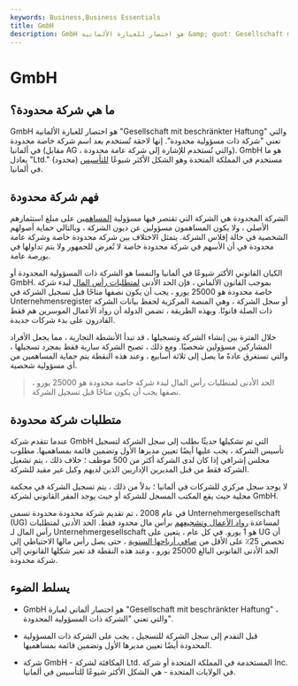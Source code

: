 ```yaml
---
keywords: Business,Business Essentials
title: GmbH
description: GmbH هو اختصار للعبارة الألمانية &amp; quot؛ Gesellschaft mit beschränkter Haftung &amp; quot؛ وهو ما يعني &amp; quot؛ شركة ذات مسؤولية محدودة. &amp; quot؛
---
```


# GmbH
## ما هي شركة محدودة؟

GmbH هو اختصار للعبارة الألمانية "Gesellschaft mit beschränkter Haftung" والتي تعني "شركة ذات مسؤولية محدودة". إنها لاحقة تُستخدم بعد اسم شركة خاصة محدودة في ألمانيا (مقابل AG ، والتي تُستخدم للإشارة إلى شركة عامة محدودة). GmbH هو ما يعادل "Ltd." (محدود) مستخدم في المملكة المتحدة وهو الشكل الأكثر شيوعًا [للتأسيس](/incorporate) في ألمانيا.

## فهم شركة محدودة

الشركة المحدودة هي الشركة التي تقتصر فيها مسؤولية [المساهمين](/shareholder) على مبلغ استثمارهم الأصلي ، ولا يكون المساهمون مسؤولين عن ديون الشركة ، وبالتالي حماية أصولهم الشخصية في حالة إفلاس الشركة. يتمثل الاختلاف بين شركة محدودة خاصة وشركة عامة محدودة في أن الأسهم في شركة محدودة خاصة لا تُعرض للجمهور ولا يتم تداولها في بورصة عامة.

الكيان القانوني الأكثر شيوعًا في ألمانيا والنمسا هو الشركة ذات المسؤولية المحدودة أو GmbH. بموجب القانون الألماني ، فإن الحد الأدنى [لمتطلبات رأس المال](/capitalrequirement) لبدء شركة خاصة محدودة هو 25000 يورو ، يجب أن يكون نصفها متاحًا قبل تسجيل الشركة في Unternehmensregister أو سجل الشركة ، وهي المنصة المركزية لحفظ بيانات الشركة ذات الصلة قانونًا. وبهذه الطريقة ، تضمن الدولة أن رواد الأعمال الموسرين هم فقط القادرون على بدء شركات جديدة.

خلال الفترة بين إنشاء الشركة وتسجيلها ، قد تبدأ الأنشطة التجارية ، مما يجعل الأفراد المشاركين مسؤولين شخصيًا. ومع ذلك ، تصبح الشركة سارية فقط بمجرد تسجيلها ، والتي تستغرق عادةً ما يصل إلى ثلاثة أسابيع ، وعند هذه النقطة يتم حماية المساهمين من أي مسؤولية شخصية.

> الحد الأدنى لمتطلبات رأس المال لبدء شركة خاصة محدودة هو 25000 يورو ، نصفها يجب أن يكون متاحًا قبل تسجيل الشركة.

>

## متطلبات شركة محدودة

عندما تتقدم شركة GmbH التي تم تشكيلها حديثًا بطلب إلى سجل الشركة لتسجيل تأسيس الشركة ، يجب عليها أيضًا تعيين مديرها الأول وتضمين قائمة بمساهميها. مطلوب مجلس إشرافي إذا كان لدى الشركة أكثر من 500 موظف ؛ خلاف ذلك ، يتم تشغيل الشركة فقط من قبل المديرين الإداريين الذين لديهم وكيل غير مقيد للشركة.

لا يوجد سجل مركزي للشركات في ألمانيا ؛ بدلاً من ذلك ، يتم تسجيل الشركة في محكمة محلية حيث يقع المكتب المسجل للشركة أو حيث يوجد المقر القانوني لشركة GmbH.

في عام 2008 ، تم تقديم شركة محدودة محدودة تسمى Unternehmergesellschaft (UG) لمساعدة [رواد الأعمال وتشجيعهم](/entrepreneur) برأس مال محدود فقط. الحد الأدنى لمتطلبات رأس المال لـ Unternehmergesellschaft هو 1 يورو. في كل عام ، يتعين على UG أن تخصص 25٪ على الأقل من [صافي أرباحها السنوية](/netincome) ، حتى يصل رأس مالها الاحتياطي إلى الحد الأدنى القانوني البالغ 25000 يورو ، وعند هذه النقطة قد تغير شكلها القانوني إلى شركة محدودة.

## يسلط الضوء

- GmbH هو اختصار ألماني لعبارة "Gesellschaft mit beschränkter Haftung" ، والتي تعني "الشركة ذات المسؤولية المحدودة".

- قبل التقدم إلى سجل الشركة للتسجيل ، يجب على الشركة ذات المسؤولية المحدودة أيضًا تعيين مديرها الأول وتضمين قائمة بمساهميها.

- شركة GmbH - المكافئة لشركة Ltd. المستخدمة في المملكة المتحدة أو شركة Inc. في الولايات المتحدة - هي الشكل الأكثر شيوعًا للتأسيس في ألمانيا.

